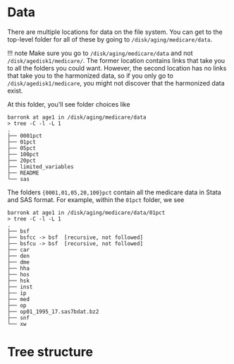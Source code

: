 
# Data

There are multiple locations for data on the file system. You can get to the top-level folder for all of these by going to `/disk/aging/medicare/data`.

!!! note
    Make sure you go to `/disk/aging/medicare/data` and not `/disk/agedisk1/medicare/`. The former location contains links that take you to all the folders you could want. However, the second location has no links that take you to the harmonized data, so if you only go to `/disk/agedisk1/medicare`, you might not discover that the harmonized data exist.

At this folder, you'll see folder choices like
```
barronk at age1 in /disk/aging/medicare/data
> tree -C -l -L 1
.
├── 0001pct
├── 01pct
├── 05pct
├── 100pct
├── 20pct
├── limited_variables
├── README
└── sas
```

The folders `{0001,01,05,20,100}pct` contain all the medicare data in Stata and SAS format. For example, within the `01pct` folder, we see
```
barronk at age1 in /disk/aging/medicare/data/01pct
> tree -C -l -L 1
.
├── bsf
├── bsfcc -> bsf  [recursive, not followed]
├── bsfcu -> bsf  [recursive, not followed]
├── car
├── den
├── dme
├── hha
├── hos
├── hsk
├── inst
├── ip
├── med
├── op
├── op01_1995_17.sas7bdat.bz2
├── snf
└── xw
```




# Tree structure



